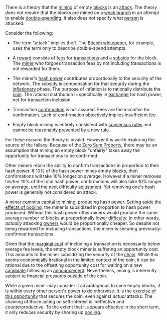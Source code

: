 There is a theory that the [mining](Glossary#mine) of empty [blocks](Glossary#block) is an [attack](Glossary#attack). The theory does not require that the blocks are mined on a [weak branch](Glossary#weak) in an attempt to enable [double-spending](Glossary#double-spend). It also does not specify what [person](Glossary#person) is attacked.

Consider the following:

* The term "attack" implies theft. The [Bitcoin whitepaper](https://bitcoin.org/bitcoin.pdf), for example, uses the term only to describe double-spend attempts.

* A [reward](Glossary#reward) consists of [fees](Glossary#fee) for [transactions](Glossary#transaction) and a [subsidy](Glossary#subsidy) for the block. The [miner](Glossary#miner) who forgoes transaction fees by not including transactions is not rewarded for them.

* The miner's [hash power](Glossary#hash-power) contributes proportionally to the security of the network. The subsidy is compensation for that security during the [inflationary](Glossary#inflation) phase. The purpose of inflation is to rationally distribute the [coin](Glossary#coin). The rational distribution is specifically in [exchange](Glossary#exchange) for hash power, not for transaction inclusion.

* Transaction [confirmation](Glossary#confirmation) is not assured. Fees are the *incentive* for confirmation. Lack of confirmation objectively implies insufficient fee.

* Empty block mining is entirely consistent with [consensus rules](Glossary#consensus-rules) and cannot be reasonably prevented by a new [rule](Glossary#rule).

For these reasons the theory is invalid. However it is worth exploring the source of the fallacy. Because of the [Zero Sum Property](Zero-Sum-Property), there may be an assumption that mining an empty block "unfairly" takes away the opportunity for transactions to be confirmed.

Other miners retain the ability to confirm transactions in proportion to their hash power. If 10% of the hash power mines empty blocks, then confirmations will take 10% longer on average. However if a miner removes his/her 10% of the total hash power, confirmations will also take 10% longer on average, until the next difficulty [adjustment](Glossary#adjustment). Yet removing one's hash power is generally not considered an attack.

A miner commits capital to mining, producing hash power. Setting aside the [effects of pooling](Pooling-Pressure-Risk), the miner is subsidized in proportion to hash power produced. Without this hash power other miners would produce the same average number of blocks at proportionally lower [difficulty](Glossary#difficulty). In other words, *actually* attacking [owners](Glossary#owner) would be proportionally cheaper. So despite not being rewarded for including transactions, the miner is securing previously-confirmed transactions.

Given that the [marginal cost](https://en.wikipedia.org/wiki/Marginal_cost) of including a transaction is necessarily below average fee levels, the empty block miner is suffering an opportunity cost. This amounts to the miner subsidizing the security of the [chain](Glossary#chain). While this seems economically irrational in the limited context of the coin, it can be rational due to the offsetting opportunity cost for waiting on a new [candidate](Glossary#candidate) following an [announcement](Glossary#announcement). Nevertheless, mining is inherently subject to financial pressures outside of the coin.

While a given miner may consider it advantageous to mine empty blocks, it is within every other person's [power](Glossary#power) to do otherwise. It is the [exercise of this opportunity](Risk-Sharing-Principle) that secures the coin, even against *actual* attacks. The shaming of those acting on self-interest is ineffective and counterproductive. To the extent that it appears effective in the short term, it only reduces security by shoring up [pooling](Glossary#pooling).